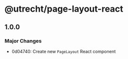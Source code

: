 # @utrecht/page-layout-react

## 1.0.0

### Major Changes

- 0d04740: Create new `PageLayout` React component
